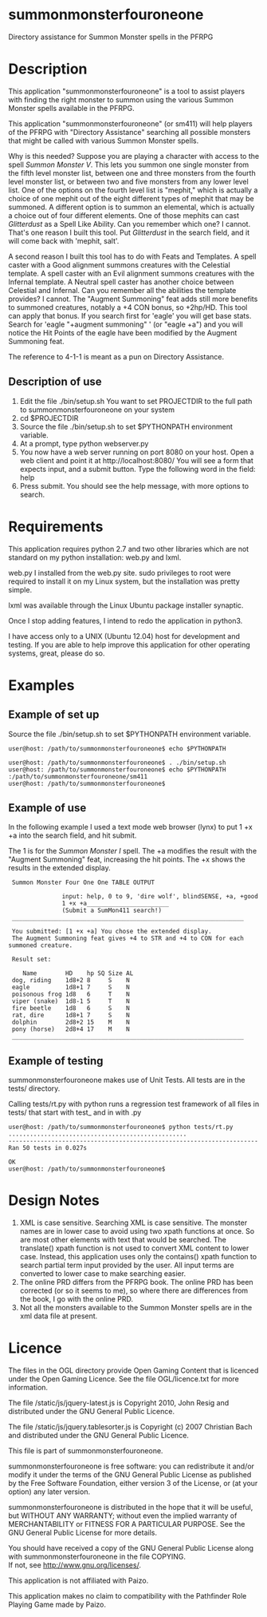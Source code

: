 summonmonsterfouroneone
=======================

 
Directory assistance for Summon Monster spells in the PFRPG


Description
===========

This application "summonmonsterfouroneone" is a tool to assist players with finding the right monster to summon using the various Summon Monster spells available in the PFRPG.

This application "summonmonsterfouroneone" (or sm411) 
will help players of the PFRPG with "Directory Assistance" 
searching  all possible monsters
that might be called
with various Summon Monster spells.


Why is this needed?  Suppose you are playing a character with access to the spell *Summon Monster V*.   This lets you summon one single monster from the fifth level monster list, between one and three monsters from the fourth level monster list, or between two and five monsters from any lower level list.   One of the options on the fourth level list is "mephit," which is actually a choice of one mephit out of the eight different types of mephit that may be summoned.  A different option is to summon an elemental, which is actually a choice out of four different elements.  One of those mephits can cast *Glitterdust* as a Spell Like Ability.  Can you remember which one?  I cannot.   That's one reason I built this tool.  Put *Glitterdust* in the search field, and it will come back with 'mephit, salt'. 


A second reason I built this tool has to do with Feats and Templates.   A spell caster with a Good alignment summons creatures with the  Celestial template.  A spell caster with an Evil alignment summons creatures with the  Infernal template.  A Neutral spell caster has another choice between Celestial and Infernal.  Can you remember all the abilities the template provides?  I cannot.   The "Augment Summoning" feat adds still more benefits to summoned creatures, notably a +4 CON bonus, so +2hp/HD.   This tool can apply that bonus.  If you search first for 'eagle' you will get base stats.  Search for 'eagle "+augment summoning"  '  (or "eagle +a") and you will notice the Hit Points of the eagle have been modified by the Augment Summoning feat.


The reference to 4-1-1 is meant as a pun on Directory Assistance.



Description of use
------------------


1.  Edit the file ./bin/setup.sh 
     You want to set PROJECTDIR to the full path to summonmonsterfouroneone on your system
2.  cd $PROJECTDIR
3.  Source the file ./bin/setup.sh to set $PYTHONPATH environment variable.
4.  At a prompt, type
     python webserver.py
5.  You now have a web server running on port 8080 on your host.  Open a web client and point it at http://localhost:8080/    You will see a form that expects input, and a submit button.  Type the following word in the field:
     help
6.  Press submit.  You should see the help message, with more options to search.



Requirements
============


This application requires python 2.7 and two other libraries which are not standard on my python installation: web.py and lxml.   

web.py I installed from the web.py site.  sudo privileges to root were required to install it on my Linux system, but the installation was pretty simple.

lxml was available through the Linux Ubuntu package installer synaptic. 


Once I stop adding features, I intend to redo the application in python3.


I have access only to a UNIX (Ubuntu 12.04) host for development and testing.    If you are able to help improve this application for other operating systems, great, please do so.


Examples
========



Example of set up
-----------------

Source the file ./bin/setup.sh to set $PYTHONPATH environment variable.


    user@host: /path/to/summonmonsterfouroneone$ echo $PYTHONPATH
           
    user@host: /path/to/summonmonsterfouroneone$ . ./bin/setup.sh
    user@host: /path/to/summonmonsterfouroneone$ echo $PYTHONPATH
    :/path/to/summonmonsterfouroneone/sm411
    user@host: /path/to/summonmonsterfouroneone$ 
   


Example of use
--------------


In the following example I used a text mode web browser (lynx) to put 
     1 +x +a
into the search field, and hit submit.

The 1 is for the *Summon Monster I* spell.  The +a modifies the result with the "Augment Summoning" feat, increasing the hit points.  The +x shows the results in the extended display.




     Summon Monster Four One One TABLE OUTPUT
     
                   input: help, 0 to 9, 'dire wolf', blindSENSE, +a, +good
                   1 +x +a_______________________
                   (Submit a SumMon411 search!)
     _________________________________________________________________
     
     You submitted: [1 +x +a] You chose the extended display. 
     The Augment Summoning feat gives +4 to STR and +4 to CON for each summoned creature.
     
     Result set:

        Name        HD    hp SQ Size AL
     dog, riding    1d8+2 8     S    N
     eagle          1d8+1 7     S    N
     poisonous frog 1d8   6     T    N
     viper (snake)  1d8-1 5     T    N
     fire beetle    1d8   6     S    N
     rat, dire      1d8+1 7     S    N
     dolphin        2d8+2 15    M    N
     pony (horse)   2d8+4 17    M    N
     _________________________________________________________________


Example of testing
------------------

summonmonsterfouroneone makes use of Unit Tests.  All tests are in the  tests/ directory.

Calling tests/rt.py with python runs a regression test framework of all files in tests/ that start with test_ and in with .py

    user@host: /path/to/summonmonsterfouroneone$ python tests/rt.py 
    ..................................................
    ----------------------------------------------------------------------
    Ran 50 tests in 0.027s
    
    OK
    user@host: /path/to/summonmonsterfouroneone$
    


Design Notes
============

1.  XML is case sensitive.  Searching XML is case sensitive.  The monster names are in lower case to avoid using two xpath functions at once.   So are most other elements with text that would be searched.  The translate() xpath function is not used to convert XML content to lower case.  Instead, this application uses only the contains() xpath function to search partial term input provided by the user.   All input terms are converted to lower case to make searching easier.
2.  The online PRD differs from the PFRPG book.  The online PRD has been corrected (or so it seems to me), so where there are differences from the book, I go with the online PRD.
3.  Not all the monsters available to the Summon Monster spells are in the xml data file at present.  

Licence
=======


The files in the OGL directory provide Open Gaming Content that is licenced under the Open Gaming Licence.  See the file OGL/licence.txt for more information. 

The file /static/js/jquery-latest.js is Copyright 2010, John Resig and distributed under the GNU General Public Licence.

The file /static/js/jquery.tablesorter.js is Copyright (c) 2007 Christian Bach and distributed under the GNU General Public Licence.


This file is part of summonmonsterfouroneone.

summonmonsterfouroneone is free software: you can redistribute it and/or modify
it under the terms of the GNU General Public License as published by
the Free Software Foundation, either version 3 of the License, or
(at your option) any later version.

summonmonsterfouroneone is distributed in the hope that it will be useful,
but WITHOUT ANY WARRANTY; without even the implied warranty of
MERCHANTABILITY or FITNESS FOR A PARTICULAR PURPOSE.  See the
GNU General Public License for more details.

You should have received a copy of the GNU General Public License
along with summonmonsterfouroneone in the file COPYING.  
If not, see <http://www.gnu.org/licenses/>.



This application is not affiliated with Paizo.  


This application makes no claim to compatibility with the Pathfinder Role Playing Game made by Paizo.  




